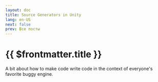 ```yaml
---
layout: doc
title: Source Generators in Unity
lang: en-US
next: false
prev: Все посты
---
```


<script setup lang="ts">
import { useData } from 'vitepress'
</script>

# {{ $frontmatter.title }}

A bit about how to make code write code in the context of everyone's favorite buggy engine.